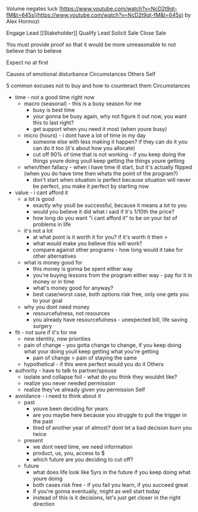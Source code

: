 


Volume negates luck
[https://www.youtube.com/watch?v=NcD2t9qt-fM&t=645s](https://www.youtube.com/watch?v=NcD2t9qt-fM&t=645s)
by Alex Hormozi

Engage Lead [[Stakeholder]]
Qualify Lead
Solicit Sale
Close Sale

You must provide proof so that it would be more unreasonable to not believe than to believe

Expect no at first

Causes of emotional disturbance
Circumstances
Others
Self

5 common excuses not to buy and how to counteract them
Circumstances
* time - not a good time right now
	* macro (seasonal) - this is a busy season for me
		* busy is best time
		* your gonna be busy again, why not figure it out now, you want this to last right?
		* get support when you need it most (when youre busy)
	* micro (hours) - i dont have a lot of time in my day
		* someone else with less making it happen? if they can do it you can do it too (it's about how you allocate)
		* cut off 90% of time that is not working - if you keep doing the things youre doing youll keep getting the things youre getting
	* when/then fallacy - when i have time ill start, but it's actually flipped (when you do have time then whats the point of the program?)
		* don't start when situation is perfect because situation will never be perfect, you make it perfect by starting now
* value - i cant afford it
	* a lot is good
		* exactly why youll be successful, because it means a lot to you
		* would you believe it did what i said if it's 1/10th the price?
		* how long do you want "i cant afford it" to be on your list of problems in life
	* it's not a lot
		* at what point is it worth it for you? if it's worth it then > 
		* what would make you believe this will work?
		* compare against other programs - how long would it take for other alternatives
	* what is money good for
		* this money is gonna be spent either way
		* you're buying lessons from the program either way - pay for it in money or in time
		* what's money good for anyway?
		* best case/worst case, both options risk free, only one gets you to your goal
	* why you dont need money
		* resourcefulness, not resources
		* you already have resourcefulness - unexpected bill, life saving surgery
* fit - not sure if it's for me
	* new identity, new priorities
	* pain of change - you gotta change to change, if you keep doing what your doing youll keep getting what you're getting
		* pain of change > pain of staying the same
	* hypothetical - if this were perfect would you do it
Others
* authority - have to talk to partner/spouse
	* isolate and collapse foil - what do you think they wouldnt like?
	* realize you never needed permission
	* realize they've already given you permission
Self
* avoidance - i need to think about it
	* past
		* youve been deciding for years
		* are you maybe here because you struggle to pull the trigger in the past
		* tired of another year of almost? dont let a bad decision burn you twice
	* present
		* we dont need time, we need information
		* product, us, you, access to $
		* which future are you deciding to cut off?
	* future
		* what does life look like 5yrs in the future if you keep doing what youre doing
		* both cases risk free - if you fail you learn, if you succeed great
		* if you're gonna eventually, might as well start today
		* instead of this is it decisions, let's just get closer in the right direction
